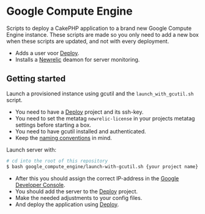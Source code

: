 Google Compute Engine
=======

Scripts to deploy a CakePHP application to a brand new Google Compute Engine instance. These scripts are made so you only need to add a new box when these scripts are updated, and not with every deployment.

* Adds a user voor [Deploy](http://deployhq.com).
* Installs a [Newrelic](http://newrelic.com) deamon for server monitoring.

Getting started
---
Launch a provisioned instance using gcutil and the `launch_with_gcutil.sh` script.

* You need to have a [Deploy](http://deployhq.com) project and its ssh-key.
* You need to set the metatag `newrelic-license` in your projects metatag settings before starting a box.
* You need to have gcutil installed and authenticated.
* Keep the [naming conventions](http://intranet.label305.com/technology/google-cloud.html) in mind.

Launch server with:
```sh
# cd into the root of this repository
$ bash google_compute_engine/launch-with-gcutil.sh {your project name} {instance name} {deployhq ssh-key}
```

* After this you should assign the correct IP-address in the [Google Developer Console](https://console.developers.google.com/project).
* You should add the server to the [Deploy](http://deployhq.com) project.
* Make the needed adjustments to your config files.
* And deploy the application using [Deploy](http://deployhq.com).
